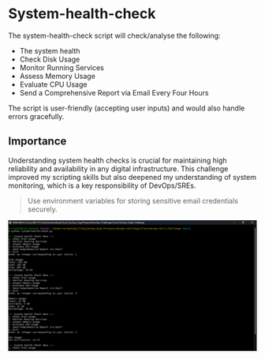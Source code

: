 # System-health-check

The system-health-check script will check/analyse the following:
- The system health
- Check Disk Usage
- Monitor Running Services
- Assess Memory Usage
- Evaluate CPU Usage
- Send a Comprehensive Report via Email Every Four Hours

The script is user-friendly (accepting user inputs) and would also handle errors gracefully.


## Importance
Understanding system health checks is crucial for maintaining high reliability and availability in any digital infrastructure. This challenge improved my scripting skills but also deepened my understanding of system monitoring, which is a key responsibility of DevOps/SREs.

> Use environment variables for storing sensitive email credentials securely.


![script-output](https://github.com/Fidelisesq/Cloud-DevOps-Daily-Challenge/blob/main/Day-1/script%20output.png)

